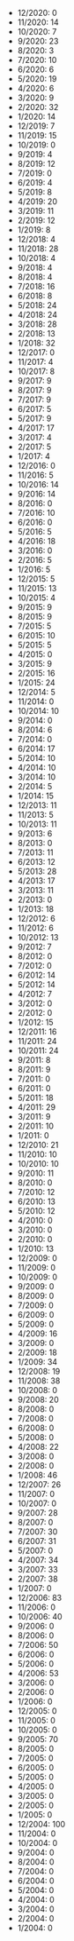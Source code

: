 *  12/2020: 0
*  11/2020: 14
*  10/2020: 7
*  9/2020: 23
*  8/2020: 3
*  7/2020: 10
*  6/2020: 6
*  5/2020: 19
*  4/2020: 6
*  3/2020: 9
*  2/2020: 32
*  1/2020: 14
*  12/2019: 7
*  11/2019: 15
*  10/2019: 0
*  9/2019: 4
*  8/2019: 12
*  7/2019: 0
*  6/2019: 4
*  5/2019: 8
*  4/2019: 20
*  3/2019: 11
*  2/2019: 12
*  1/2019: 8
*  12/2018: 4
*  11/2018: 28
*  10/2018: 4
*  9/2018: 4
*  8/2018: 4
*  7/2018: 16
*  6/2018: 8
*  5/2018: 24
*  4/2018: 24
*  3/2018: 28
*  2/2018: 13
*  1/2018: 32
*  12/2017: 0
*  11/2017: 4
*  10/2017: 8
*  9/2017: 9
*  8/2017: 9
*  7/2017: 9
*  6/2017: 5
*  5/2017: 9
*  4/2017: 17
*  3/2017: 4
*  2/2017: 5
*  1/2017: 4
*  12/2016: 0
*  11/2016: 5
*  10/2016: 14
*  9/2016: 14
*  8/2016: 0
*  7/2016: 10
*  6/2016: 0
*  5/2016: 5
*  4/2016: 18
*  3/2016: 0
*  2/2016: 5
*  1/2016: 5
*  12/2015: 5
*  11/2015: 13
*  10/2015: 4
*  9/2015: 9
*  8/2015: 9
*  7/2015: 5
*  6/2015: 10
*  5/2015: 5
*  4/2015: 0
*  3/2015: 9
*  2/2015: 16
*  1/2015: 24
*  12/2014: 5
*  11/2014: 0
*  10/2014: 10
*  9/2014: 0
*  8/2014: 6
*  7/2014: 0
*  6/2014: 17
*  5/2014: 10
*  4/2014: 10
*  3/2014: 10
*  2/2014: 5
*  1/2014: 15
*  12/2013: 11
*  11/2013: 5
*  10/2013: 11
*  9/2013: 6
*  8/2013: 0
*  7/2013: 11
*  6/2013: 12
*  5/2013: 28
*  4/2013: 17
*  3/2013: 11
*  2/2013: 0
*  1/2013: 18
*  12/2012: 6
*  11/2012: 6
*  10/2012: 13
*  9/2012: 7
*  8/2012: 0
*  7/2012: 0
*  6/2012: 14
*  5/2012: 14
*  4/2012: 7
*  3/2012: 0
*  2/2012: 0
*  1/2012: 15
*  12/2011: 16
*  11/2011: 24
*  10/2011: 24
*  9/2011: 8
*  8/2011: 9
*  7/2011: 0
*  6/2011: 0
*  5/2011: 18
*  4/2011: 29
*  3/2011: 9
*  2/2011: 10
*  1/2011: 0
*  12/2010: 21
*  11/2010: 10
*  10/2010: 10
*  9/2010: 11
*  8/2010: 0
*  7/2010: 12
*  6/2010: 13
*  5/2010: 12
*  4/2010: 0
*  3/2010: 0
*  2/2010: 0
*  1/2010: 13
*  12/2009: 0
*  11/2009: 0
*  10/2009: 0
*  9/2009: 0
*  8/2009: 0
*  7/2009: 0
*  6/2009: 0
*  5/2009: 0
*  4/2009: 16
*  3/2009: 0
*  2/2009: 18
*  1/2009: 34
*  12/2008: 19
*  11/2008: 38
*  10/2008: 0
*  9/2008: 20
*  8/2008: 0
*  7/2008: 0
*  6/2008: 0
*  5/2008: 0
*  4/2008: 22
*  3/2008: 0
*  2/2008: 0
*  1/2008: 46
*  12/2007: 26
*  11/2007: 0
*  10/2007: 0
*  9/2007: 28
*  8/2007: 0
*  7/2007: 30
*  6/2007: 31
*  5/2007: 0
*  4/2007: 34
*  3/2007: 33
*  2/2007: 38
*  1/2007: 0
*  12/2006: 83
*  11/2006: 0
*  10/2006: 40
*  9/2006: 0
*  8/2006: 0
*  7/2006: 50
*  6/2006: 0
*  5/2006: 0
*  4/2006: 53
*  3/2006: 0
*  2/2006: 0
*  1/2006: 0
*  12/2005: 0
*  11/2005: 0
*  10/2005: 0
*  9/2005: 70
*  8/2005: 0
*  7/2005: 0
*  6/2005: 0
*  5/2005: 0
*  4/2005: 0
*  3/2005: 0
*  2/2005: 0
*  1/2005: 0
*  12/2004: 100
*  11/2004: 0
*  10/2004: 0
*  9/2004: 0
*  8/2004: 0
*  7/2004: 0
*  6/2004: 0
*  5/2004: 0
*  4/2004: 0
*  3/2004: 0
*  2/2004: 0
*  1/2004: 0